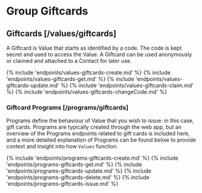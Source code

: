 # Group Giftcards

## Giftcards [/values/giftcards]

A Giftcard is Value that starts as identified by a code.  The code is kept secret and used to access the Value.  A Giftcard can be used anonymously or claimed and attached to a Contact for later use.

{% include 'endpoints/values-giftcards-create.md' %}
{% include 'endpoints/values-giftcards-get.md' %}
{% include 'endpoints/values-giftcards-update.md' %}
{% include 'endpoints/values-giftcards-claim.md' %}
{% include 'endpoints/values-giftcards-changeCode.md' %}

### Giftcard Programs [/programs/giftcards]

Programs define the behaviour of Value that you wish to issue: in this case, gift cards. Programs are typically created through the web app, but an overview of the Programs endpoints related to gift cards is included here, and a more detailed explanation of Programs can be found below to provide context and insight into how `Values` function.

{% include 'endpoints/programs-giftcards-create.md' %}
{% include 'endpoints/programs-giftcards-get.md' %}
{% include 'endpoints/programs-giftcards-update.md' %}
{% include 'endpoints/programs-giftcards-delete.md' %}
{% include 'endpoints/programs-giftcards-issue.md' %}
